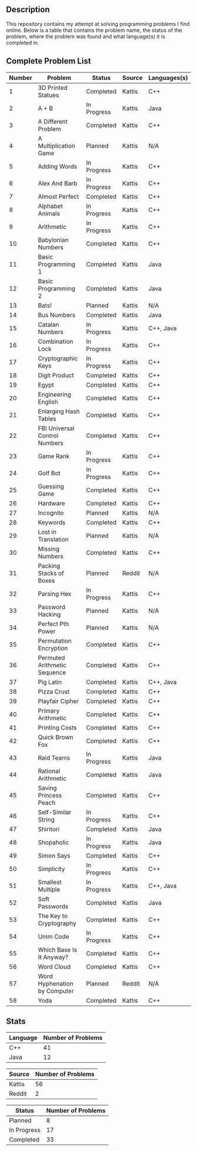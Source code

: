 ## Description
This repository contains my attempt at solving programming problems I find online. Below is a table that contains the problem name, the status of the problem, where the problem was found and what language(s) it is completed in.

## Complete Problem List
Number | Problem | Status | Source | Languages(s)
--- | ------------ | ------------ | ------------ | ------------
1 | 3D Printed Statues | Completed | Kattis | C++
2 | A + B | In Progress | Kattis | Java
3 | A Different Problem | Completed | Kattis | C++
4 | A Multiplication Game | Planned | Kattis | N/A
5 | Adding Words | In Progress | Kattis | C++
6 | Alex And Barb | In Progress | Kattis | C++
7 | Almost Perfect | Completed | Kattis | C++
8 | Alphabet Animals | In Progress | Kattis | C++
9 | Arithmetic | In Progress | Kattis | C++
10 | Babylonian Numbers | Completed | Kattis | C++
11 | Basic Programming 1 | Completed | Kattis | Java
12 | Basic Programming 2 | Completed | Kattis | Java
13 | Bats! | Planned | Kattis | N/A
14 | Bus Numbers | Completed | Kattis | Java
15 | Catalan Numbers | In Progress | Kattis | C++, Java
16 | Combination Lock | In Progress | Kattis | C++
17 | Cryptographic Keys | In Progress | Kattis | C++
18 | Digit Product | Completed | Kattis | C++
19 | Egypt | Completed | Kattis | C++
20 | Engineering English | Completed | Kattis | C++
21 | Enlarging Hash Tables | Completed | Kattis | C++
22 | FBI Universal Control Numbers | Completed | Kattis | C++
23 | Game Rank | In Progress | Kattis | C++
24 | Golf Bot | In Progress | Kattis | C++
25 | Guessing Game | Completed | Kattis | C++
26 | Hardware | Completed | Kattis | C++
27 | Incognito | Planned | Kattis | N/A
28 | Keywords | Completed | Kattis | C++
29 | Lost in Translation | Planned | Kattis | N/A
30 | Missing Numbers | Completed | Kattis | C++
31 | Packing Stacks of Boxes | Planned | Reddit | N/A
32 | Parsing Hex | In Progress | Kattis | C++
33 | Password Hacking | Planned | Kattis | N/A
34 | Perfect Pth Power | Planned | Kattis | N/A
35 | Permutation Encryption | Completed | Kattis | C++
36 | Permuted Arithmetic Sequence | Completed | Kattis | C++
37 | Pig Latin | Completed | Kattis | C++, Java
38 | Pizza Crust | Completed | Kattis | C++
39 | Playfair Cipher | Completed | Kattis | C++
40 | Primary Arithmetic | Completed | Kattis | C++
41 | Printing Costs | Completed | Kattis | C++
42 | Quick Brown Fox | Completed | Kattis | C++
43 | Raid Teams | In Progress | Kattis | Java
44 | Rational Arithmetic | Completed | Kattis | Java
45 | Saving Princess Peach | Completed | Kattis | C++
46 | Self-Similar String | In Progress | Kattis | C++
47 | Shiritori | Completed | Kattis | Java
48 | Shopaholic | In Progress | Kattis | Java
49 | Simon Says | Completed | Kattis | C++
50 | Simplicity | In Progress | Kattis | C++
51 | Smallest Multiple | In Progress | Kattis | C++, Java
52 | Soft Passwords | Completed | Kattis | Java
53 | The Key to Cryptography | Completed | Kattis | C++
54 | Umm Code | In Progress | Kattis | C++
55 | Which Base Is It Anyway? | Completed | Kattis | C++
56 | Word Cloud | Completed | Kattis | C++
57 | Word Hyphenation by Computer | Planned | Reddit | N/A
58 | Yoda | Completed | Kattis | C++

## Stats
Language | Number of Problems
--- | ---
C++ | 41
Java | 12

Source | Number of Problems
--- | ---
Kattis | 56
Reddit | 2

Status | Number of Problems
--- | ---
Planned | 8
In Progress | 17
Completed | 33
